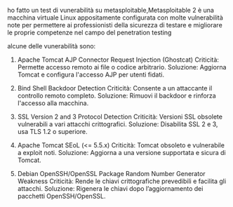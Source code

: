 ho fatto un test di vunerabilità su metasploitable,Metasploitable 2 è una macchina virtuale Linux appositamente configurata con molte vulnerabilità note per permettere ai professionisti della sicurezza di testare e migliorare le proprie competenze nel campo del penetration testing

alcune delle vunerabilità sono:

1. Apache Tomcat AJP Connector Request Injection (Ghostcat)
Criticità: Permette accesso remoto ai file o codice arbitrario.
Soluzione: Aggiorna Tomcat e configura l'accesso AJP per utenti fidati.

2. Bind Shell Backdoor Detection
Criticità: Consente a un attaccante il controllo remoto completo.
Soluzione: Rimuovi il backdoor e rinforza l'accesso alla macchina.

3. SSL Version 2 and 3 Protocol Detection
Criticità: Versioni SSL obsolete vulnerabili a vari attacchi crittografici.
Soluzione: Disabilita SSL 2 e 3, usa TLS 1.2 o superiore.

4. Apache Tomcat SEoL (<= 5.5.x)
Criticità: Tomcat obsoleto e vulnerabile a exploit noti.
Soluzione: Aggiorna a una versione supportata e sicura di Tomcat.

5. Debian OpenSSH/OpenSSL Package Random Number Generator Weakness
Criticità: Rende le chiavi crittografiche prevedibili e facilita gli attacchi.
Soluzione: Rigenera le chiavi dopo l’aggiornamento dei pacchetti OpenSSH/OpenSSL.
